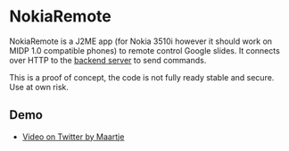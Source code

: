 # NokiaRemote
NokiaRemote is a J2ME app (for Nokia 3510i however it should work on MIDP 1.0 compatible phones) to remote control Google slides.
It connects over HTTP to the [backend server](https://github.com/meyskens/nokiaremote-backend) to send commands.

This is a proof of concept, the code is not fully ready stable and secure. Use at own risk.

## Demo
- [Video on Twitter by Maartje](https://twitter.com/MaartjeME/status/1155889089083842560)
